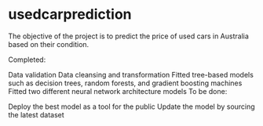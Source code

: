 # usedcarprediction

The objective of the project is to predict the price of used cars in Australia based on their condition.

Completed:

Data validation
Data cleansing and transformation
Fitted tree-based models such as decision trees, random forests, and gradient boosting machines
Fitted two different neural network architecture models
To be done:

Deploy the best model as a tool for the public
Update the model by sourcing the latest dataset
